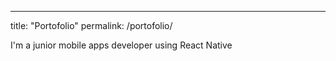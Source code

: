 ---

title: "Portofolio"
permalink: /portofolio/

<!-- header:
    images: "/images/profile.png" -->

I'm a junior mobile apps developer using React Native
